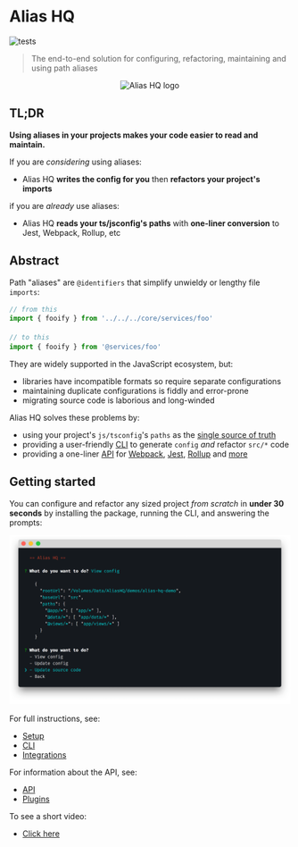 # Alias HQ 

![tests](https://github.com/davestewart/alias-hq/workflows/tests/badge.svg)

> The end-to-end solution for configuring, refactoring, maintaining and using path aliases

<p align="center">
  <img src="https://raw.githubusercontent.com/davestewart/alias-hq/master/docs/assets/logo.png" alt="Alias HQ logo">
</p>

## TL;DR

**Using aliases in your projects makes your code easier to read and maintain.**

If you are *considering* using aliases:

- Alias HQ **writes the config for you** then **refactors your project's imports** 

if you are *already* use aliases:

- Alias HQ **reads your ts/jsconfig's paths** with **one-liner conversion** to Jest, Webpack, Rollup, etc

## Abstract

Path "aliases" are `@identifiers` that simplify unwieldy or lengthy file `imports`:

```js
// from this
import { fooify } from '../../../core/services/foo' 

// to this
import { fooify } from '@services/foo' 
```

They are widely supported in the JavaScript ecosystem, but:

- libraries have incompatible formats so require separate configurations  
- maintaining duplicate configurations is fiddly and error-prone 
- migrating source code is laborious and long-winded

Alias HQ solves these problems by:

- using your project's `js/tsconfig`'s `paths` as the [single source of truth](./docs/setup.md)
- providing a user-friendly [CLI](docs/cli.md) to generate `config` *and* refactor `src/*` code
- providing a one-liner [API](docs//api.md) for [Webpack](docs/integrations.md#webpack), [Jest](docs/integrations.md#jest), [Rollup](docs/integrations.md#rollup) and [more](docs/plugins.md)

## Getting started

You can configure and refactor any sized project *from scratch* in **under 30 seconds** by installing the package, running the CLI, and answering the prompts:

![cli](docs/assets/cli-preview.png)

For full instructions, see:

- [Setup](docs/setup.md)
- [CLI](docs/cli.md)
- [Integrations](docs/integrations.md)

For information about the API, see:

- [API](docs/api.md)
- [Plugins](docs/plugins.md)

To see a short video:

- [Click here](https://twitter.com/i/status/1298592287266611205)

